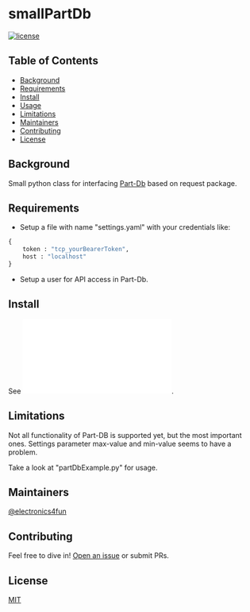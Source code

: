 # smallPartDb

[![license](https://img.shields.io/github/license/:user/:repo.svg)](LICENSE)

## Table of Contents

- [Background](#background)
- [Requirements](#requirements)
- [Install](#install)
- [Usage](#usage)
- [Limitations](#note)
- [Maintainers](#maintainers)
- [Contributing](#contributing)
- [License](#license)

## Background
Small python class for interfacing [Part-Db](https://github.com/Part-DB/Part-DB-server) based on request package.

## Requirements
* Setup a file with name "settings.yaml" with your credentials like:
```python
{
    token : "tcp_yourBearerToken",
    host : "localhost"
}
```
* Setup a user for API access in Part-Db.

## Install
See ![requirements.txt](/requirements.txt).

## Limitations
Not all functionality of Part-DB is supported yet, but the most important ones.
Settings parameter max-value and min-value seems to have a problem.

Take a look at "partDbExample.py" for usage.


## Maintainers
[@electronics4fun](https://github.com/electronics4fun)


## Contributing
Feel free to dive in! [Open an issue](https://github.com/electronics4fun/smallPartDb/issues/new) or submit PRs.


## License
[MIT](LICENSE)
